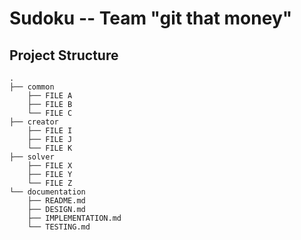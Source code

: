 # Sudoku -- Team "git that money"

## Project Structure
```
.
├── common
    ├── FILE A
    ├── FILE B
    └── FILE C
├── creator
    ├── FILE I
    ├── FILE J
    └── FILE K
├── solver
    ├── FILE X
    ├── FILE Y
    └── FILE Z
└── documentation
    ├── README.md
    ├── DESIGN.md
    ├── IMPLEMENTATION.md
    └── TESTING.md
```
